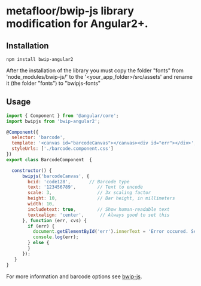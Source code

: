 # metafloor/bwip-js library modification for Angular2+.

## Installation

```
npm install bwip-angular2
```
After the installation of the library you must copy the folder "fonts" from 'node_modules/bwip-js/'
to the '<your_app_folder>/src/assets' and rename it (the folder "fonts") to "bwipjs-fonts"

## Usage

```javascript
import { Component } from '@angular/core';
import bwipjs from 'bwip-angular2';

@Component({
  selector: 'barcode',
  template: '<canvas id="barcodeCanvas"></canvas><div id="err"></div>',
  styleUrls: ['./barcode.component.css']
})
export class BarcodeComponent  {

  constructor() {
      bwipjs('barcodeCanvas', {
        bcid: 'code128',       // Barcode type
        text: '123456789',   	  // Text to encode
        scale: 3,                 // 3x scaling factor
        height: 10,               // Bar height, in millimeters
        width: 10,
        includetext: true,        // Show human-readable text
        textxalign: 'center',      // Always good to set this
      }, function (err, cvs) {
        if (err) {
          document.getElementById('err').innerText = 'Error occured. See browser log for more information';
          console.log(err);
        } else {
        }
      });
   }
}
```
For more information and barcode options see 
[bwip-js](https://github.com/metafloor/bwip-js). 
